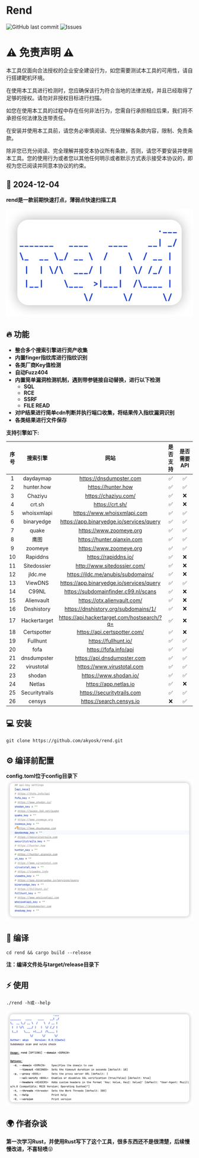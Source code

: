 # Rend

![GitHub last commit](https://img.shields.io/github/last-commit/akyosk/rend)
![Issues](https://img.shields.io/github/issues/akyosk/rend)

# ⚠️ 免责声明 ⚠️
本工具仅面向合法授权的企业安全建设行为，如您需要测试本工具的可用性，请自行搭建靶机环境。

在使用本工具进行检测时，您应确保该行为符合当地的法律法规，并且已经取得了足够的授权。请勿对非授权目标进行扫描。

如您在使用本工具的过程中存在任何非法行为，您需自行承担相应后果，我们将不承担任何法律及连带责任。

在安装并使用本工具前，请您务必审慎阅读、充分理解各条款内容，限制、免责条款。 

除非您已充分阅读、完全理解并接受本协议所有条款，否则，请您不要安装并使用本工具。您的使用行为或者您以其他任何明示或者默示方式表示接受本协议的，即视为您已阅读并同意本协议的约束。


## 📅 2024-12-04

**rend是一款前期快速打点，薄弱点快速扫描工具**

![image-20241204135558006](img/image-20241204135558006.png)

## 🔥 功能

- **整合多个搜索引擎进行资产收集**
- **内置finger指纹库进行指纹识别**
- **各类厂商Key值检测**
- **自动Fuzz404**
- **内置简单漏洞检测机制，遇到带参链接自动替换，进行以下检测**
  - **SQL**
  - **RCE**
  - **SSRF**
  - **FILE READ**
- **对IP结果进行简单cdn判断并执行端口收集，将结果传入指纹漏洞识别**
- **各类结果进行文件保存**

**支持引擎如下:**

| 序号 |    搜索引擎    |                     网站                      | 是否支持 | 是否需要API |
|:--:| :------------: |:-------------------------------------------:|:----:| :---------: |
| 1  |   daydaymap    |           https://dnsdumpster.com           |  ✅   |      ✅      |
| 2  |   hunter.how   |             https://hunter.how              |  ✅   |      ✅      |
| 3  |    Chaziyu     |            https://chaziyu.com/             |  ✅   |      ❌      |
| 4  |     crt.sh     |               https://crt.sh/               |  ✅   |      ❌      |
| 5  |  whoisxmlapi   |         https://www.whoisxmlapi.com         |  ✅   |      ✅      |
| 6  |   binaryedge   |  https://app.binaryedge.io/services/query   |  ✅   |      ✅      |
| 7  |     quake      |           https://www.zoomeye.org           |  ✅   |      ✅      |
| 8  |      鹰图      |         https://hunter.qianxin.com          |  ✅   |      ✅      |
| 9  |    zoomeye     |           https://www.zoomeye.org           |  ✅   |      ✅      |
| 10 |    Rapiddns    |            https://rapiddns.io/             |  ✅   |      ❌      |
| 11 |  Sitedossier   |         http://www.sitedossier.com/         |  ✅   |      ❌      |
| 12 |    jldc.me     |     https://jldc.me/anubis/subdomains/      |  ✅   |      ❌      |
| 13 |    ViewDNS     |  https://app.binaryedge.io/services/query   |  ✅   |      ✅      |
| 14 |     C99NL      |    https://subdomainfinder.c99.nl/scans     |  ✅   |      ❌      |
| 15 |   Alienvault   |         https://otx.alienvault.com/         |  ✅   |      ❌      |
| 16 |   Dnshistory   |    https://dnshistory.org/subdomains/1/     |  ✅   |      ❌      |
| 17 |  Hackertarget  | https://api.hackertarget.com/hostsearch/?q= |  ✅   |      ❌      |
| 18 |  Certspotter   |        https://api.certspotter.com/         |  ✅   |      ❌      |
| 19 |    Fullhunt    |            https://fullhunt.io/             |  ✅   |      ✅      |
| 20 |      fofa      |            https://fofa.info/api            |  ✅   |      ✅      |
| 21 |  dnsdumpster   |         https://api.dnsdumpster.com         |  ✅   |      ✅      |
| 22 |   virustotal   |         https://www.virustotal.com          |  ✅   |      ✅      |
| 23 |     shodan     |           https://www.shodan.io/            |  ✅   |      ✅      |
| 24 |     Netlas     |            https://app.netlas.io            |  ✅   |      ❌      |
| 25 | Securitytrails |         https://securitytrails.com          |  ✅   |      ✅      |
| 26 |     censys     |          https://search.censys.io           |  ❌   |      ✅      |



## 💻 安装

~~~shell
git clone https://github.com/akyosk/rend.git
~~~

## ⚙️ 编译前配置

**config.toml位于config目录下**
![image-20241204141247015.png](img/image-20241204141247015.png)

## 🎉 编译

~~~shell
cd rend && cargo build --release
~~~

**注：编译文件处与target/release目录下**

## ⚡️ 使用

~~~shell
./rend -h或--help
~~~

![image-20241204140411914](img/image-20241204140411914.png)

## 🌍 作者杂谈

**第一次学习Rust，并使用Rust写下了这个工具，很多东西还不是很清楚，后续慢慢改进，不喜轻喷**😝

